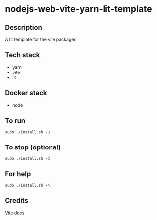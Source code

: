 # nodejs-web-vite-yarn-lit-template

## Description
A lit template for the vite packager.

## Tech stack
- yarn
- vite
- lit

## Docker stack
- node

## To run
`sudo ./install.sh -u`

## To stop (optional)
`sudo ./install.sh -d`

## For help
`sudo ./install.sh -h`

## Credits
[Vite docs](https://vitejs.dev/guide/)
